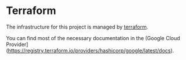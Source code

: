 # Terraform

The infrastructure for this project is managed by [terraform](terraform.io).

You can find most of the necessary documentation in the (Google Cloud Provider](https://registry.terraform.io/providers/hashicorp/google/latest/docs).
